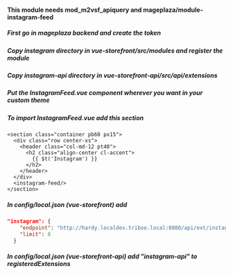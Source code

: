 #### This module needs mod_m2vsf_apiquery and mageplaza/module-instagram-feed 
##### First go in mageplaza backend and create the token

##### Copy instagram directory in vue-storefront/src/modules and register the module

##### Copy instagram-api directory in vue-storefront-api/src/api/extensions 

##### Put the InstagramFeed.vue component wherever you want in your custom theme

##### To import InstagramFeed.vue add this section 

```vue
<section class="container pb60 px15">
  <div class="row center-xs">
    <header class="col-md-12 pt40">
      <h2 class="align-center cl-accent">
        {{ $t('Instagram') }}
      </h2>
    </header>
  </div>
  <instagram-feed/>
</section>
```

##### In config/local.json (vue-storefront) add 
```json
"instagram": {
    "endpoint": "http://hardy.localdev.triboo.local:8080/api/ext/instagram-api/instagramFeed",
    "limit": 8
  }
```

##### In config/local.json (vue-storefront-api) add "instagram-api" to registeredExtensions
